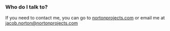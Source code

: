 ### Who do I talk to? ###

If you need to contact me, you can go to [nortonprojects.com](www.nortonprojects.com) or email me at [jacob.norton@nortonprojects.com](mailto:jacob.norton@nortonprojects.com)